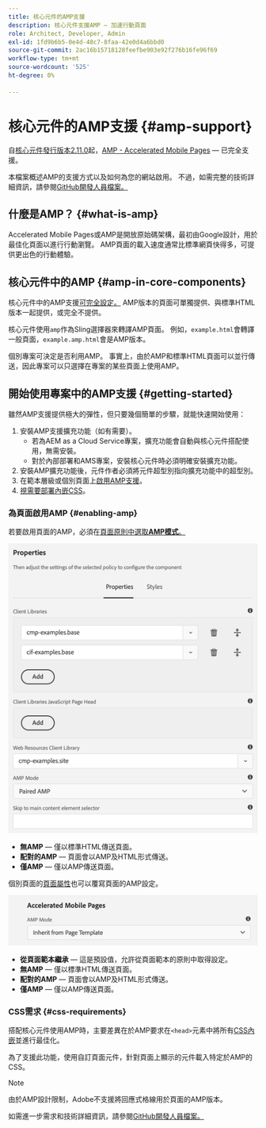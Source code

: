 ```yaml
---
title: 核心元件的AMP支援
description: 核心元件支援AMP — 加速行動頁面
role: Architect, Developer, Admin
exl-id: 1fd9b6b5-0e4d-48c7-8faa-42e0d4a6bbd0
source-git-commit: 2ac16b15718128feefbe903e92f276b16fe96f69
workflow-type: tm+mt
source-wordcount: '525'
ht-degree: 0%

---
```


# 核心元件的AMP支援 {#amp-support}

自[核心元件發行版本2.11.0](/help/versions.md)起，[AMP - Accelerated Mobile Pages](https://developers.google.com/amp) — 已完全支援。

本檔案概述AMP的支援方式以及如何為您的網站啟用。 不過，如需完整的技術詳細資訊，請參閱[GitHub開發人員檔案。](https://github.com/adobe/aem-core-wcm-components/tree/master/extensions/amp)

## 什麼是AMP？ {#what-is-amp}

Accelerated Mobile Pages或AMP是開放原始碼架構，最初由Google設計，用於最佳化頁面以進行行動瀏覽。 AMP頁面的載入速度通常比標準網頁快得多，可提供更出色的行動體驗。

## 核心元件中的AMP {#amp-in-core-components}

核心元件中的AMP支援[可完全設定。](#enabling-amp) AMP版本的頁面可單獨提供、與標準HTML版本一起提供，或完全不提供。

核心元件使用`amp`作為Sling選擇器來轉譯AMP頁面。 例如，`example.html`會轉譯一般頁面，`example.amp.html`會是AMP版本。

個別專案可決定是否利用AMP。 事實上，由於AMP和標準HTML頁面可以並行傳送，因此專案可以只選擇在專案的某些頁面上使用AMP。

## 開始使用專案中的AMP支援 {#getting-started}

雖然AMP支援提供極大的彈性，但只要幾個簡單的步驟，就能快速開始使用：

1. 安裝AMP支援擴充功能（如有需要）。
   * 若為AEM as a Cloud Service專案，擴充功能會自動與核心元件搭配使用，無需安裝。
   * 對於內部部署和AMS專案，安裝核心元件時必須明確安裝擴充功能。
1. 安裝AMP擴充功能後，元件作者必須將元件超型別指向擴充功能中的超型別。
1. 在範本層級或個別頁面上[啟用AMP支援](#enabling-amp)。
1. [視需要部署內嵌CSS](#css-requirements)。

### 為頁面啟用AMP {#enabling-amp}

若要啟用頁面的AMP，必須在[頁面原則中選取&#x200B;**AMP模式**。](https://experienceleague.adobe.com/docs/experience-manager-cloud-service/sites/authoring/features/templates.html#editing-a-template-page-policy-template-author-developer)

![AMP頁面原則選項](/help/assets/amp-policy.png)

* **無AMP** — 僅以標準HTML傳送頁面。
* **配對的AMP** — 頁面會以AMP及HTML形式傳送。
* **僅AMP** — 僅以AMP傳送頁面。

個別頁面的[頁面屬性](https://experienceleague.adobe.com/docs/experience-manager-cloud-service/sites/authoring/fundamentals/page-properties.html)也可以覆寫頁面的AMP設定。

![AMP頁面屬性](/help/assets/amp-page-properties.png)

* **從頁面範本繼承** — 這是預設值，允許從頁面範本的原則中取得設定。
* **無AMP** — 僅以標準HTML傳送頁面。
* **配對的AMP** — 頁面會以AMP及HTML形式傳送。
* **僅AMP** — 僅以AMP傳送頁面。

### CSS需求 {#css-requirements}

搭配核心元件使用AMP時，主要差異在於AMP要求在`<head>`元素中將所有[CSS內嵌](including-clientlibs.md#inlining)並進行最佳化。

為了支援此功能，使用自訂頁面元件，針對頁面上顯示的元件載入特定於AMP的CSS。

>[!NOTE]
>
>由於AMP設計限制，Adobe不支援將回應式格線用於頁面的AMP版本。

如需進一步需求和技術詳細資訊，請參閱[GitHub開發人員檔案。](https://github.com/adobe/aem-core-wcm-components/tree/master/extensions/amp)
